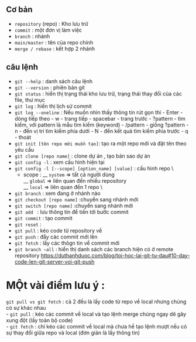 ## Cơ bản

- `repository` (repo) : Kho lưu trữ
- `commit` : một đơn vị làm việc
- `branch` : nhánh
- `main/master` : tên của repo chính
- `merge / rebase` : kết hợp 2 nhánh

## câu lệnh
- `git --help` : danh sách câu lệnh
- `git --version` : phiên bản git
- `git status` : hiển thị trạng thái kho lưu trữ, trạng thái thay đổi của các file, thư mục
- `git log` : hiển thị lịch sử commit
- `git log --oneline` : Nếu muốn nhìn thấy thông tin rút gọn thì
           - Enter - dòng tiếp theo
           - w - trang tiếp
           - spacebar - trang trước
           - ?pattern - tìm kiếm, với pattern là mẫu tìm kiếm (keyword)
           - /pattern - giống ?pattern
           - n - đến vị trí tìm kiếm phía dưới
           - N - đến kết quả tìm kiếm phía trước
           - q - thoát
- `git init [tên repo mới muốn tạo]`: tạo ra một repo mới và đặt tên theo yêu cầu
- `git clone [repo name]` : clone dự án  , tạo bản sao dự án
- `git config -l` : xem cấu hình hiện tại
- `git config -l [--scope] [option_name] [value]` : cấu hình repo \
    -   scope : __ `system` => tất cả người dùng \
                __ `global` => liên quan đến nhiều repository \
                __ `local`  => liên quan đến 1 repo \
 - `git branch` :  xem đang ở nhánh nào
 - `git checkout [repo name]` :chuyển sang nhánh mới
 - `git switch [repo name]` :chuyển sang nhánh mới
 - `git add ` : lưu thông tin để tiến tới bưỡc commit 
 - `git commit` : tạo commit
 - `git reset` :
 - `git pull` : kéo code từ repository về 
 - `git push` : đẩy các commit mới lên
 - `git fetch` :  lấy các thôgn tin về commit mới
 - `git branch –all` :  hiển thị danh sách các branch hiện có ở remote repository
 https://duthanhduoc.com/blog/toi-hoc-lai-git-tu-dau#10-day-code-len-git-server-voi-git-push
 
 # MỘt vài điểm lưu ý :
 `git pull vs git fetch` : cả 2 đều là lấy code từ repo về local nhưng chúng  có sự khác nhau \
    - `git pull` : kéo các commit về local và tạo lệnh merge  chúng ngay dê gây xung đột (lấy toàn bộ code) \
    - `git fetch` :  chỉ kéo các commit về local mà chưa hề tạo lệnh mượt  nếu có sự thay đổi giữa repo và local (đơn giản là lấy thông tin)


